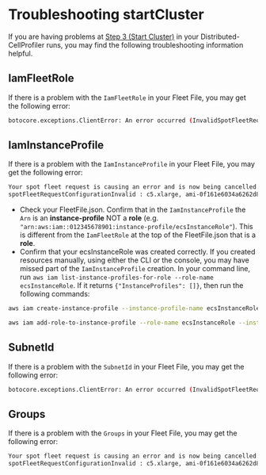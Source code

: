 # Troubleshooting startCluster

If you are having problems at [Step 3 (Start Cluster)](step_3_start_cluster.md) in your Distributed-CellProfiler runs, you may find the following troubleshooting information helpful.

## IamFleetRole

If there is a problem with the `IamFleetRole` in your Fleet File, you may get the following error:

```bash
botocore.exceptions.ClientError: An error occurred (InvalidSpotFleetRequestConfig) when calling the RequestSpotFleet operation: Parameter: SpotFleetRequestConfig.IamFleetRole is invalid.
```

## IamInstanceProfile

If there is a problem with the `IamInstanceProfile` in your Fleet File, you may get the following error:

```bash
Your spot fleet request is causing an error and is now being cancelled.  Please check your configuration and try again
spotFleetRequestConfigurationInvalid : c5.xlarge, ami-0f161e6034a6262d8, Linux/UNIX: Value
```

- Check your FleetFile.json.
Confirm that in the `IamInstanceProfile` the `Arn` is an **instance-profile** NOT a **role** (e.g. `"arn:aws:iam::012345678901:instance-profile/ecsInstanceRole"`).
This is different from the `IamFleetRole` at the top of the FleetFile.json that is a **role**.
- Confirm that your ecsInstanceRole was created correctly.
If you created resources manually, using either the CLI or the console, you may have missed part of the `IamInstanceProfile` creation.
In your command line, run `aws iam list-instance-profiles-for-role --role-name ecsInstanceRole`.
If it returns `{"InstanceProfiles": []}`, then run the following commands:

```bash
aws iam create-instance-profile --instance-profile-name ecsInstanceRole

aws iam add-role-to-instance-profile --role-name ecsInstanceRole --instance-profile-name ecsInstanceRole
```

## SubnetId

If there is a problem with the `SubnetId` in your Fleet File, you may get the following error:

```bash
botocore.exceptions.ClientError: An error occurred (InvalidSpotFleetRequestConfig) when calling the RequestSpotFleet operation: One of the provided subnets was not valid.
```

## Groups

If there is a problem with the `Groups` in your Fleet File, you may get the following error:

```bash
Your spot fleet request is causing an error and is now being cancelled.  Please check your configuration and try again
spotFleetRequestConfigurationInvalid : c5.xlarge, ami-0f161e6034a6262d8, Linux/UNIX: The security group 'sg-01234567890123451atest' does not exist in VPC 'vpc-0123456789012345'
```
